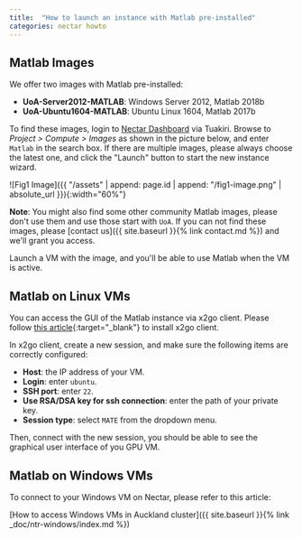 ```yaml
---
title:  "How to launch an instance with Matlab pre-installed"
categories: nectar howto
---
```


## Matlab Images

We offer two images with Matlab pre-installed:
- **UoA-Server2012-MATLAB**: Windows Server 2012, Matlab 2018b
- **UoA-Ubuntu1604-MATLAB**: Ubuntu Linux 1604, Matlab 2017b

To find these images, login to [Nectar Dashboard](https://dashboard.rc.nectar.org.au/) via Tuakiri. Browse to *Project > Compute > Images* as shown in the picture below, and enter `Matlab` in the search box. If there are multiple images, please always choose the latest one, and click the "Launch" button to start the new instance wizard.

![Fig1 Image]({{ "/assets" | append: page.id | append: "/fig1-image.png" | absolute_url }}){:width="60%"}

**Note**: You might also find some other community Matlab images, please don't use them and use those start with `UoA`. If you can not find these images, please [contact us]({{ site.baseurl }}{% link contact.md %}) and we'll grant you access.

Launch a VM with the image, and you'll be able to use Matlab when the VM is active.

## Matlab on Linux VMs

You can access the GUI of the Matlab instance via x2go client. Please follow [this article](https://wiki.x2go.org/doku.php/doc:installation:x2goclient){:target="_blank"} to install x2go client.

In x2go client, create a new session, and make sure the following items are correctly configured:
- **Host**: the IP address of your VM.
- **Login**: enter `ubuntu`.
- **SSH port**: enter `22`.
- **Use RSA/DSA key for ssh connection**: enter the path of your private key.
- **Session type**: select `MATE` from the dropdown menu.

Then, connect with the new session, you should be able to see the graphical user interface of you GPU VM.


## Matlab on Windows VMs

To connect to your Windows VM on Nectar, please refer to this article:

[How to access Windows VMs in Auckland cluster]({{ site.baseurl }}{% link _doc/ntr-windows/index.md %})
